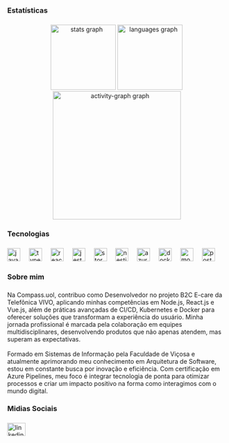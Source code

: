 <h3 align="left">Estatísticas</h3>

###

<div align="center">
  <img src="https://github-readme-stats.vercel.app/api?username=11jl98&hide_title=false&hide_rank=false&show_icons=true&include_all_commits=true&count_private=true&disable_animations=false&theme=moltack&locale=pt-br&hide_border=false&order=1" height="150" alt="stats graph"  />
  <img src="https://github-readme-stats.vercel.app/api/top-langs?username=11jl98&locale=pt-br&hide_title=false&layout=compact&card_width=320&langs_count=5&theme=moltack&hide_border=false&order=2" height="150" alt="languages graph"  />
  <img src="https://github-readme-activity-graph.vercel.app/graph?username=11jl98&radius=16&theme=gruvbox&area=true&order=5" height="295" alt="activity-graph graph"  />
</div>

###

<h3 align="left">Tecnologias</h3>

###

<div align="left">
  <img src="https://cdn.jsdelivr.net/gh/devicons/devicon/icons/javascript/javascript-original.svg" height="30" alt="javascript logo"  />
  <img width="12" />
  <img src="https://cdn.jsdelivr.net/gh/devicons/devicon/icons/typescript/typescript-original.svg" height="30" alt="typescript logo"  />
  <img width="12" />
  <img src="https://cdn.jsdelivr.net/gh/devicons/devicon/icons/react/react-original.svg" height="30" alt="react logo"  />
  <img width="12" />
  <img src="https://cdn.jsdelivr.net/gh/devicons/devicon/icons/jest/jest-plain.svg" height="30" alt="jest logo"  />
  <img width="12" />
  <img src="https://cdn.jsdelivr.net/gh/devicons/devicon/icons/storybook/storybook-original.svg" height="30" alt="storybook logo"  />
  <img width="12" />
  <img src="https://cdn.jsdelivr.net/gh/devicons/devicon/icons/nestjs/nestjs-original.svg" height="30" alt="nestjs logo"  />
  <img width="12" />
  <img src="https://cdn.jsdelivr.net/gh/devicons/devicon/icons/azure/azure-original.svg" height="30" alt="azure logo"  />
  <img width="12" />
  <img src="https://cdn.jsdelivr.net/gh/devicons/devicon/icons/docker/docker-original.svg" height="30" alt="docker logo"  />
  <img width="12" />
  <img src="https://cdn.jsdelivr.net/gh/devicons/devicon/icons/mongodb/mongodb-original.svg" height="30" alt="mongodb logo"  />
  <img width="12" />
  <img src="https://cdn.jsdelivr.net/gh/devicons/devicon/icons/postgresql/postgresql-original.svg" height="30" alt="postgresql logo"  />
</div>

###

<h3 align="left">Sobre mim</h3>

###

<p align="left">Na Compass.uol, contribuo como Desenvolvedor no projeto B2C E-care da Telefônica VIVO, aplicando minhas competências em Node.js, React.js e Vue.js, além de práticas avançadas de CI/CD, Kubernetes e Docker para oferecer soluções que transformam a experiência do usuário. Minha jornada profissional é marcada pela colaboração em equipes multidisciplinares, desenvolvendo produtos que não apenas atendem, mas superam as expectativas.<br><br>Formado em Sistemas de Informação pela Faculdade de Viçosa e atualmente aprimorando meu conhecimento em Arquitetura de Software, estou em constante busca por inovação e eficiência. Com certificação em Azure Pipelines, meu foco é integrar tecnologia de ponta para otimizar processos e criar um impacto positivo na forma como interagimos com o mundo digital.</p>

###

<h3 align="left">Midias Sociais</h3>

###

<div align="left">
  <a href="https://www.linkedin.com/in/joão-luiz-pereira-ferreira-725b54216/" target="_blank">
    <img src="https://raw.githubusercontent.com/maurodesouza/profile-readme-generator/master/src/assets/icons/social/linkedin/default.svg" width="42" height="30" alt="linkedin logo"  />
  </a>
</div>

###

